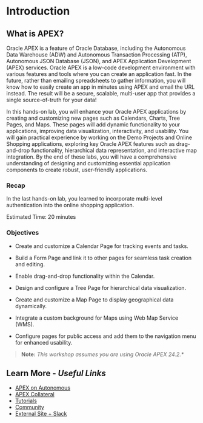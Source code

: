 # Introduction

## **What is APEX?**

Oracle APEX is a feature of Oracle Database, including the Autonomous Data Warehouse (ADW) and Autonomous Transaction Processing (ATP), Autonomous JSON Database (JSON), and APEX Application Development (APEX) services. Oracle APEX is a low-code development environment with various features and tools where you can create an application fast. In the future, rather than emailing spreadsheets to gather information, you will know how to easily create an app in minutes using APEX and email the URL instead. The result will be a secure, scalable, multi-user app that provides a single source-of-truth for your data!

In this hands-on lab, you will enhance your Oracle APEX applications by creating and customizing new pages such as Calendars, Charts, Tree Pages, and Maps. These pages will add dynamic functionality to your applications, improving data visualization, interactivity, and usability. You will gain practical experience by working on the Demo Projects and Online Shopping applications, exploring key Oracle APEX features such as drag-and-drop functionality, hierarchical data representation, and interactive map integration. By the end of these labs, you will have a comprehensive understanding of designing and customizing essential application components to create robust, user-friendly applications.

### Recap

In the last hands-on lab, you learned to incorporate multi-level authentication into the online shopping application.

Estimated Time: 20 minutes

### Objectives

- Create and customize a Calendar Page for tracking events and tasks.

- Build a Form Page and link it to other pages for seamless task creation and editing.

- Enable drag-and-drop functionality within the Calendar.

- Design and configure a Tree Page for hierarchical data visualization.

- Create and customize a Map Page to display geographical data dynamically.

- Integrate a custom background for Maps using Web Map Service (WMS).

- Configure pages for public access and add them to the navigation menu for enhanced usability.

> **Note:** _This workshop assumes you are using Oracle APEX 24.2.*_

## Learn More - *Useful Links*

- [APEX on Autonomous](https://apex.oracle.com/autonomous)
- [APEX Collateral](https://www.oracle.com/database/technologies/appdev/apex/collateral.html)
- [Tutorials](https://apex.oracle.com/en/learn/tutorials)
- [Community](https://apex.oracle.com/community)
- [External Site + Slack](http://apex.world)
